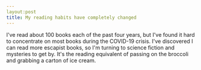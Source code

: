 ```yaml
---
layout:post
title: My reading habits have completely changed
---
```

I've read about 100 books each of the past four years, but I've found it hard to concentrate on most books during the COVID-19 crisis. I've discovered I can read more escapist books, so I'm turning to science fiction and mysteries to get by. It's the reading equivalent of passing on the broccoli and grabbing a carton of ice cream.
